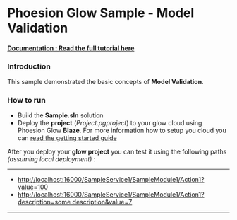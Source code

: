# Phoesion Glow Sample - Model Validation


#### [Documentation : Read the full tutorial here](https://glow-docs.phoesion.com/tutorials/Model_Validation.html)


### Introduction
This sample demonstrated the basic concepts of **Model Validation**.


### How to run
- Build the **Sample.sln** solution
- Deploy the **project** (*Project.pgproject*) to your glow cloud using Phoesion Glow **Blaze**. For more information how to setup you cloud you can [read the getting started guide](https://glow-docs.phoesion.com/getting_started/DevMachine_Setup.html)


After you deploy your **glow project** you can test it using the following paths *(assuming local deployment)* :

---

- [http://localhost:16000/SampleService1/SampleModule1/Action1?value=100](http://localhost:16000/SampleService1/SampleModule1/Action1?value=100) 
- [http://localhost:16000/SampleService1/SampleModule1/Action1?description=some description&value=7](http://localhost:16000/SampleService1/SampleModule1/Action1?description=some%20description&value=7) 

---



